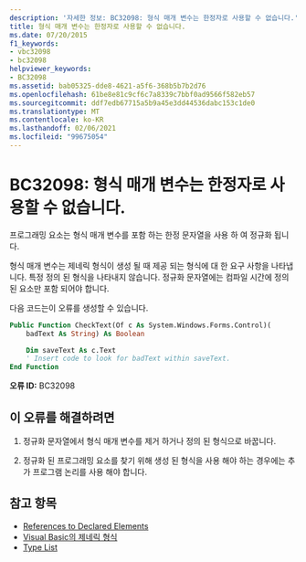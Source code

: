 ```yaml
---
description: '자세한 정보: BC32098: 형식 매개 변수는 한정자로 사용할 수 없습니다.'
title: 형식 매개 변수는 한정자로 사용할 수 없습니다.
ms.date: 07/20/2015
f1_keywords:
- vbc32098
- bc32098
helpviewer_keywords:
- BC32098
ms.assetid: bab05325-dde8-4621-a5f6-368b5b7b2d76
ms.openlocfilehash: 61be8e81c9cf6c7a8339c7bbf0ad9566f582eb57
ms.sourcegitcommit: ddf7edb67715a5b9a45e3dd44536dabc153c1de0
ms.translationtype: MT
ms.contentlocale: ko-KR
ms.lasthandoff: 02/06/2021
ms.locfileid: "99675054"
---
```

# <a name="bc32098-type-parameters-cannot-be-used-as-qualifiers"></a>BC32098: 형식 매개 변수는 한정자로 사용할 수 없습니다.

프로그래밍 요소는 형식 매개 변수를 포함 하는 한정 문자열을 사용 하 여 정규화 됩니다.

형식 매개 변수는 제네릭 형식이 생성 될 때 제공 되는 형식에 대 한 요구 사항을 나타냅니다. 특정 정의 된 형식을 나타내지 않습니다. 정규화 문자열에는 컴파일 시간에 정의 된 요소만 포함 되어야 합니다.

다음 코드는이 오류를 생성할 수 있습니다.

```vb
Public Function CheckText(Of c As System.Windows.Forms.Control)(
    badText As String) As Boolean

    Dim saveText As c.Text
    ' Insert code to look for badText within saveText.
End Function
```

 **오류 ID:** BC32098

## <a name="to-correct-this-error"></a>이 오류를 해결하려면

1. 정규화 문자열에서 형식 매개 변수를 제거 하거나 정의 된 형식으로 바꿉니다.

2. 정규화 된 프로그래밍 요소를 찾기 위해 생성 된 형식을 사용 해야 하는 경우에는 추가 프로그램 논리를 사용 해야 합니다.

## <a name="see-also"></a>참고 항목

- [References to Declared Elements](../../programming-guide/language-features/declared-elements/references-to-declared-elements.md)
- [Visual Basic의 제네릭 형식](../../programming-guide/language-features/data-types/generic-types.md)
- [Type List](../statements/type-list.md)
